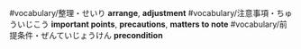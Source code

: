 #vocabulary/整理・せいり **arrange**, **adjustment**
#vocabulary/注意事項・ちゅういじこう **important points**, **precautions**, **matters to note**
#vocabulary/前提条件・ぜんていじょうけん **precondition**